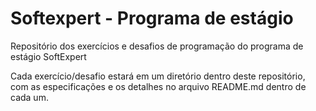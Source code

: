 # Softexpert - Programa de estágio
Repositório dos exercícios e desafios de programação do programa de estágio SoftExpert

Cada exercício/desafio estará em um diretório dentro deste repositório, com as especificações e os detalhes no arquivo README.md dentro de cada um.
